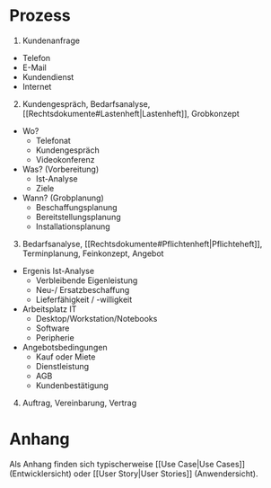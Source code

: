 # Prozess
1. Kundenanfrage
- Telefon
- E-Mail
- Kundendienst
- Internet
2. Kundengespräch, Bedarfsanalyse, [[Rechtsdokumente#Lastenheft|Lastenheft]], Grobkonzept
- Wo?
	- Telefonat
	- Kundengespräch
	- Videokonferenz
- Was? (Vorbereitung)
	- Ist-Analyse
	- Ziele
- Wann? (Grobplanung)
	- Beschaffungsplanung
	- Bereitstellungsplanung
	- Installationsplanung
3. Bedarfsanalyse, [[Rechtsdokumente#Pflichtenheft|Pflichteheft]], Terminplanung, Feinkonzept, Angebot
- Ergenis Ist-Analyse
	- Verbleibende Eigenleistung
	- Neu-/ Ersatzbeschaffung
	- Lieferfähigkeit / -willigkeit
- Arbeitsplatz IT
	- Desktop/Workstation/Notebooks
	- Software
	- Peripherie
- Angebotsbedingungen
	- Kauf oder Miete
	- Dienstleistung
	- AGB
	- Kundenbestätigung
4. Auftrag, Vereinbarung, Vertrag

# Anhang
Als Anhang finden sich typischerweise [[Use Case|Use Cases]] (Entwicklersicht) oder [[User Story|User Stories]] (Anwendersicht).
